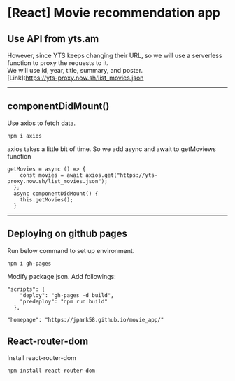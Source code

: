 # [React] Movie recommendation app

## Use API from yts.am

However, since YTS keeps changing their URL, so we will use a serverless function to proxy the requests to it.  
We will use id, year, title, summary, and poster.  
[Link]:https://yts-proxy.now.sh/list_movies.json

---

## componentDidMount()

Use axios to fetch data.

```
npm i axios
```

axios takes a little bit of time. So we add async and await to getMoviews function

```
getMovies = async () => {
    const movies = await axios.get("https://yts-proxy.now.sh/list_movies.json");
  };
  async componentDidMount() {
    this.getMovies();
  }
```

---

## Deploying on github pages

Run below command to set up environment.

```
npm i gh-pages
```

Modify package.json. Add followings:

```
"scripts": {
    "deploy": "gh-pages -d build",
    "predeploy": "npm run build"
  },

"homepage": "https://jpark58.github.io/movie_app/"
```

## React-router-dom

Install react-router-dom

```
npm install react-router-dom
```
